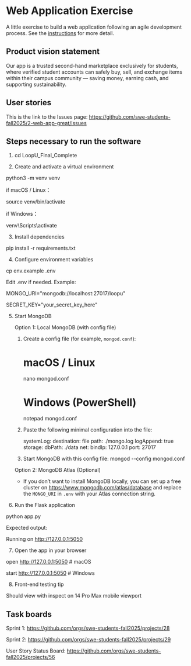 # Web Application Exercise

A little exercise to build a web application following an agile development process. See the [instructions](instructions.md) for more detail.

## Product vision statement

Our app is a trusted second-hand marketplace exclusively for students, where verified student accounts can safely buy, sell, and exchange items within their campus community — saving money, earning cash, and supporting sustainability.


## User stories

This is the link to the Issues page: https://github.com/swe-students-fall2025/2-web-app-great/issues

## Steps necessary to run the software

1. cd LoopU_Final_Complete


2. Create and activate a virtual environment

python3 -m venv venv

if macOS / Linux：

source venv/bin/activate

if Windows：

venv\Scripts\activate


3. Install dependencies

pip install -r requirements.txt


4. Configure environment variables

cp env.example .env

Edit .env if needed. Example:

MONGO_URI="mongodb://localhost:27017/loopu"

SECRET_KEY="your_secret_key_here"


5. Start MongoDB

   Option 1: Local MongoDB (with config file)

   1. Create a config file (for example, `mongod.conf`):

      # macOS / Linux
      nano mongod.conf

      # Windows (PowerShell)
      notepad mongod.conf

   2. Paste the following minimal configuration into the file:

      systemLog:
        destination: file
        path: ./mongo.log
        logAppend: true
      storage:
        dbPath: ./data
      net:
        bindIp: 127.0.0.1
        port: 27017

   3. Start MongoDB with this config file:
      mongod --config mongod.conf

   Option 2: MongoDB Atlas (Optional)
   - If you don’t want to install MongoDB locally, you can set up a free cluster on https://www.mongodb.com/atlas/database and replace the `MONGO_URI` in `.env` with your Atlas connection string.


6. Run the Flask application

python app.py

Expected output:

Running on http://127.0.0.1:5050


7. Open the app in your browser

open http://127.0.0.1:5050    # macOS

start http://127.0.0.1:5050   # Windows


8. Front-end testing tip

Should view with inspect on 14 Pro Max mobile viewport



## Task boards
Sprint 1: https://github.com/orgs/swe-students-fall2025/projects/28

Sprint 2: https://github.com/orgs/swe-students-fall2025/projects/29

User Story Status Board: https://github.com/orgs/swe-students-fall2025/projects/56
